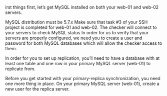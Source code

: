 irst things first, let’s get MySQL installed on both your web-01 and web-02 servers.

MySQL distribution must be 5.7.x
Make sure that task #3 of your SSH project is completed for web-01 and web-02. The checker will connect to your servers to check MySQL status
In order for us to verify that your servers are properly configured, we need you to create a user and password for both MySQL databases which will allow the checker access to them.

In order for you to set up replication, you’ll need to have a database with at least one table and one row in your primary MySQL server (web-01) to replicate from.

Before you get started with your primary-replica synchronization, you need one more thing in place. On your primary MySQL server (web-01), create a new user for the replica server.

